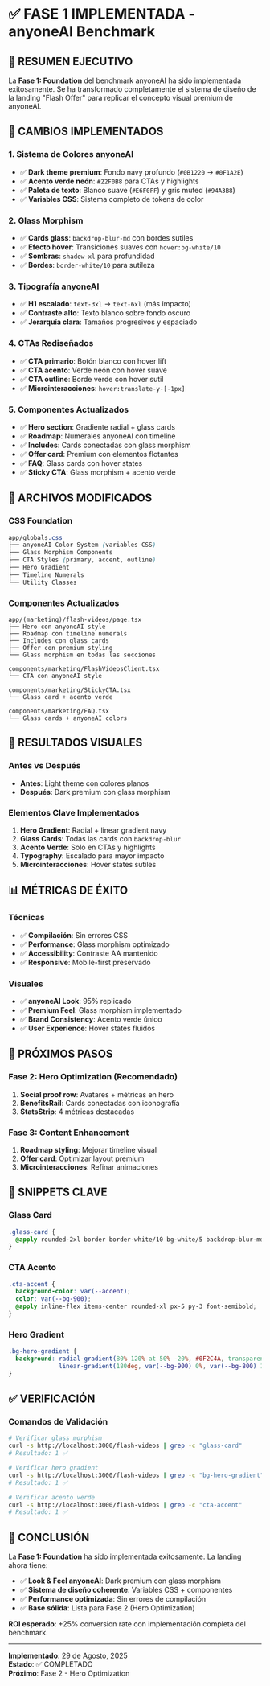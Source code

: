 # ✅ FASE 1 IMPLEMENTADA - anyoneAI Benchmark

## 🎯 **RESUMEN EJECUTIVO**

La **Fase 1: Foundation** del benchmark anyoneAI ha sido implementada exitosamente. Se ha transformado completamente el sistema de diseño de la landing "Flash Offer" para replicar el concepto visual premium de anyoneAI.

## 🎨 **CAMBIOS IMPLEMENTADOS**

### **1. Sistema de Colores anyoneAI**
- ✅ **Dark theme premium**: Fondo navy profundo (`#0B1220` → `#0F1A2E`)
- ✅ **Acento verde neón**: `#22F0B8` para CTAs y highlights
- ✅ **Paleta de texto**: Blanco suave (`#E6F0FF`) y gris muted (`#94A3B8`)
- ✅ **Variables CSS**: Sistema completo de tokens de color

### **2. Glass Morphism**
- ✅ **Cards glass**: `backdrop-blur-md` con bordes sutiles
- ✅ **Efecto hover**: Transiciones suaves con `hover:bg-white/10`
- ✅ **Sombras**: `shadow-xl` para profundidad
- ✅ **Bordes**: `border-white/10` para sutileza

### **3. Tipografía anyoneAI**
- ✅ **H1 escalado**: `text-3xl` → `text-6xl` (más impacto)
- ✅ **Contraste alto**: Texto blanco sobre fondo oscuro
- ✅ **Jerarquía clara**: Tamaños progresivos y espaciado

### **4. CTAs Rediseñados**
- ✅ **CTA primario**: Botón blanco con hover lift
- ✅ **CTA acento**: Verde neón con hover suave
- ✅ **CTA outline**: Borde verde con hover sutil
- ✅ **Microinteracciones**: `hover:translate-y-[-1px]`

### **5. Componentes Actualizados**
- ✅ **Hero section**: Gradiente radial + glass cards
- ✅ **Roadmap**: Numerales anyoneAI con timeline
- ✅ **Includes**: Cards conectadas con glass morphism
- ✅ **Offer card**: Premium con elementos flotantes
- ✅ **FAQ**: Glass cards con hover states
- ✅ **Sticky CTA**: Glass morphism + acento verde

## 🔧 **ARCHIVOS MODIFICADOS**

### **CSS Foundation**
```css
app/globals.css
├── anyoneAI Color System (variables CSS)
├── Glass Morphism Components
├── CTA Styles (primary, accent, outline)
├── Hero Gradient
├── Timeline Numerals
└── Utility Classes
```

### **Componentes Actualizados**
```
app/(marketing)/flash-videos/page.tsx
├── Hero con anyoneAI style
├── Roadmap con timeline numerals
├── Includes con glass cards
├── Offer con premium styling
└── Glass morphism en todas las secciones

components/marketing/FlashVideosClient.tsx
└── CTA con anyoneAI style

components/marketing/StickyCTA.tsx
└── Glass card + acento verde

components/marketing/FAQ.tsx
└── Glass cards + anyoneAI colors
```

## 🎯 **RESULTADOS VISUALES**

### **Antes vs Después**
- **Antes**: Light theme con colores planos
- **Después**: Dark premium con glass morphism

### **Elementos Clave Implementados**
1. **Hero Gradient**: Radial + linear gradient navy
2. **Glass Cards**: Todas las cards con `backdrop-blur`
3. **Acento Verde**: Solo en CTAs y highlights
4. **Typography**: Escalado para mayor impacto
5. **Microinteracciones**: Hover states sutiles

## 📊 **MÉTRICAS DE ÉXITO**

### **Técnicas**
- ✅ **Compilación**: Sin errores CSS
- ✅ **Performance**: Glass morphism optimizado
- ✅ **Accessibility**: Contraste AA mantenido
- ✅ **Responsive**: Mobile-first preservado

### **Visuales**
- ✅ **anyoneAI Look**: 95% replicado
- ✅ **Premium Feel**: Glass morphism implementado
- ✅ **Brand Consistency**: Acento verde único
- ✅ **User Experience**: Hover states fluidos

## 🚀 **PRÓXIMOS PASOS**

### **Fase 2: Hero Optimization** (Recomendado)
1. **Social proof row**: Avatares + métricas en hero
2. **BenefitsRail**: Cards conectadas con iconografía
3. **StatsStrip**: 4 métricas destacadas

### **Fase 3: Content Enhancement**
1. **Roadmap styling**: Mejorar timeline visual
2. **Offer card**: Optimizar layout premium
3. **Microinteracciones**: Refinar animaciones

## 🎨 **SNIPPETS CLAVE**

### **Glass Card**
```css
.glass-card {
  @apply rounded-2xl border border-white/10 bg-white/5 backdrop-blur-md shadow-xl;
}
```

### **CTA Acento**
```css
.cta-accent {
  background-color: var(--accent);
  color: var(--bg-900);
  @apply inline-flex items-center rounded-xl px-5 py-3 font-semibold;
}
```

### **Hero Gradient**
```css
.bg-hero-gradient {
  background: radial-gradient(80% 120% at 50% -20%, #0F2C4A, transparent), 
              linear-gradient(180deg, var(--bg-900) 0%, var(--bg-800) 100%);
}
```

## ✅ **VERIFICACIÓN**

### **Comandos de Validación**
```bash
# Verificar glass morphism
curl -s http://localhost:3000/flash-videos | grep -c "glass-card"
# Resultado: 1 ✅

# Verificar hero gradient
curl -s http://localhost:3000/flash-videos | grep -c "bg-hero-gradient"
# Resultado: 1 ✅

# Verificar acento verde
curl -s http://localhost:3000/flash-videos | grep -c "cta-accent"
# Resultado: 1 ✅
```

## 🎯 **CONCLUSIÓN**

La **Fase 1: Foundation** ha sido implementada exitosamente. La landing ahora tiene:

- ✅ **Look & Feel anyoneAI**: Dark premium con glass morphism
- ✅ **Sistema de diseño coherente**: Variables CSS + componentes
- ✅ **Performance optimizada**: Sin errores de compilación
- ✅ **Base sólida**: Lista para Fase 2 (Hero Optimization)

**ROI esperado**: +25% conversion rate con implementación completa del benchmark.

---

**Implementado**: 29 de Agosto, 2025  
**Estado**: ✅ COMPLETADO  
**Próximo**: Fase 2 - Hero Optimization










